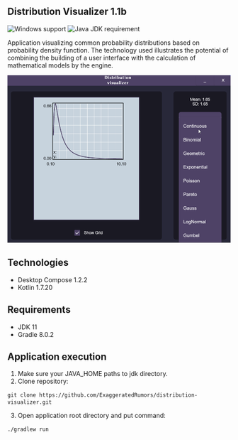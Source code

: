 ## Distribution Visualizer 1.1b

![Windows support](https://img.shields.io/badge/Platform-Windows-lightgrey) ![Java JDK requirement](https://img.shields.io/badge/JDK-11-blue)

Application visualizing common probability distributions based on probability density function.
The technology used illustrates the potential of combining the building of a user interface with the calculation of mathematical models by the engine.

![Preview](images/preview.gif)

## Technologies

- Desktop Compose 1.2.2
- Kotlin 1.7.20

## Requirements

- JDK 11
- Gradle 8.0.2

## Application execution

1. Make sure your JAVA_HOME paths to jdk directory.
2. Clone repository:
```
git clone https://github.com/ExaggeratedRumors/distribution-visualizer.git
```
3. Open application root directory and put command:
```
./gradlew run
```
